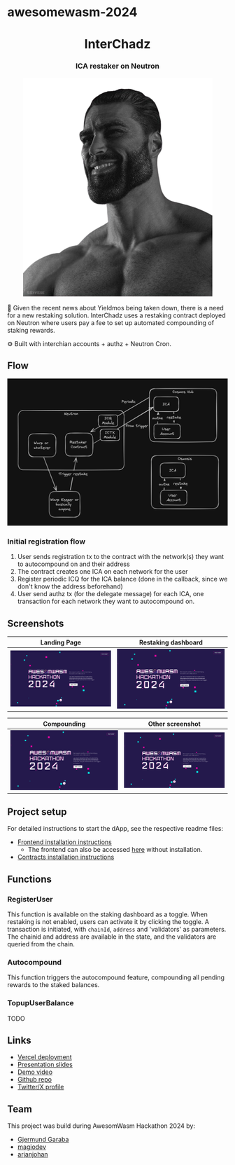 # awesomewasm-2024

<div align="center">
  <h1 align="center">InterChadz</h1>
  <h3>ICA restaker on Neutron</h3>
  
![logo](logo.png)
</div>

💸 Given the recent news about Yieldmos being taken down, there is a need for a new restaking solution. InterChadz uses a restaking contract deployed on Neutron where users pay a fee to set up automated compounding of staking rewards.

⚙️ Built with interchian accounts + authz + Neutron Cron.

## Flow

![flow](flow.png)

### Initial registration flow

1. User sends registration tx to the contract with the network(s) they want to autocompound on and their address
2. The contract creates one ICA on each network for the user
3. Register periodic ICQ for the ICA balance (done in the callback, since we don't know the address beforehand)
4. User send authz tx (for the delegate message) for each ICA, one transaction for each network they want to autocompound on.

## Screenshots

| Landing Page                               | Restaking dashboard                        |
| ------------------------------------------ | ------------------------------------------ |
| ![Screenshot](screenshots/placeholder.png) | ![Screenshot](screenshots/placeholder.png) |

| Compounding                                | Other screenshot                           |
| ------------------------------------------ | ------------------------------------------ |
| ![Screenshot](screenshots/placeholder.png) | ![Screenshot](screenshots/placeholder.png) |

## Project setup

For detailed instructions to start the dApp, see the respective readme files:

- [Frontend installation instructions](https://github.com/InterChadz/awesomewasm-2024/blob/main/frontend/README-Vue.md)
  - The frontend can also be accessed [here](https://interchadz.vercel.app/) without installation.
- [Contracts installation instructions](https://github.com/InterChadz/awesomewasm-2024/blob/main/cosmwasm/README.md)

## Functions

### RegisterUser

This function is available on the staking dashboard as a toggle. When restaking is not enabled, users can activate it by clicking the toggle. A transaction is initiated, with `chainId`, `address` and 'validators' as parameters. The chainid and address are available in the state, and the validators are queried from the chain.

### Autocompound

This function triggers the autocompound feature, compounding all pending rewards to the staked balances.

### TopupUserBalance

TODO

## Links

- [Vercel deployment](https://interchadz.vercel.app/)
- [Presentation slides]()
- [Demo video]()
- [Github repo](https://github.com/InterChadz/awesomewasm-2024)
- [Twitter/X profile](https://x.com/TheInterChadz)

## Team

This project was build during AwesomWasm Hackathon 2024 by:

- [Gjermund Garaba](https://x.com/GjermundGaraba)
- [magiodev](https://x.com/magiodev)
- [arjanjohan](https://x.com/arjanjohan/)
